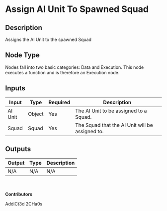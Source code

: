 # Assign AI Unit To Spawned Squad

## Description
Assigns the AI Unit to the spawned Squad

## Node Type
Nodes fall into two basic categories: Data and Execution. This node executes a function and is therefore an Execution node.

## Inputs
| Input            | Type             | Required | Description												    |
|------------------|------------------|----------|--------------------------------------------------------------|
| AI Unit | Object | Yes | The AI Unit to be assigned to a Squad.  |
| Squad | Squad | Yes | The Squad that the AI Unit will be assigned to. |

## Outputs
| Output           | Type             | Description												     |
|------------------|------------------|--------------------------------------------------------------|
| N/A | N/A | N/A |

\
\
**Contributors**

AddiCt3d 2CHa0s